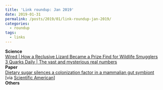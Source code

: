 ```yaml
---
title: 'Link roundup: Jan 2019'
date: 2019-01-31
permalink: /posts/2019/01/link-roundup-jan-2019/
categories:
  - roundup
tags:
  - links
---
```


**Science**  
[Wired \| How a Reclusive Lizard Became a Prize Find for Wildlife Smugglers](https://www.wired.com/story/wildlife-smugglers-poached-rachel-nuwer-reclusive-lizard/)  
[3 Quarks Daily \| The vast and mysterious real numbers](https://www.3quarksdaily.com/3quarksdaily/2018/12/the-vast-and-mysterious-real-numbers.html)  
**Paper**  
[Dietary sugar silences a colonization factor in a mammalian gut symbiont](https://www.pnas.org/content/early/2018/12/12/1813780115) [via [Scientific American](https://www.scientificamerican.com/podcast/episode/simple-sugars-wipe-out-beneficial-gut-bugs/)]  
**Others**   
